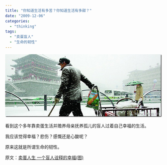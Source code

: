 ```yaml
---
title: "你知道生活有多苦？你知道生活有多甜？"
date: "2009-12-06"
categories: 
  - "thinking"
tags: 
  - "卖蛋盲人"
  - "生命的韧性"
---
```


[![blindman](images/blindman_thumb.jpg "blindman")](http://blog.natt.cc/wp-content/uploads/2009/12/blindman.jpg)

看到这个多年靠卖蛋生活并赡养母亲抚养孤儿的盲人过着自己幸福的生活。

我应该觉得幸福？悲伤？感慨还是心酸呢？

原来这就是所谓生命的韧性。

原文：[卖蛋人生 一个盲人诠释的幸福(图)](http://news.hsw.cn/system/2009/12/03/050377681.shtml)
